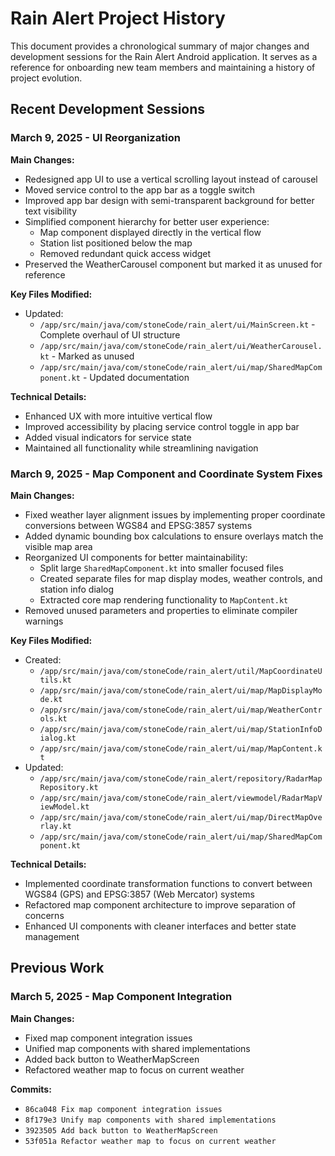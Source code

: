 # Rain Alert Project History

This document provides a chronological summary of major changes and development sessions for the Rain Alert Android application. It serves as a reference for onboarding new team members and maintaining a history of project evolution.

## Recent Development Sessions

### March 9, 2025 - UI Reorganization

**Main Changes:**
- Redesigned app UI to use a vertical scrolling layout instead of carousel
- Moved service control to the app bar as a toggle switch
- Improved app bar design with semi-transparent background for better text visibility
- Simplified component hierarchy for better user experience:
  - Map component displayed directly in the vertical flow
  - Station list positioned below the map
  - Removed redundant quick access widget
- Preserved the WeatherCarousel component but marked it as unused for reference

**Key Files Modified:**
- Updated:
  - `/app/src/main/java/com/stoneCode/rain_alert/ui/MainScreen.kt` - Complete overhaul of UI structure
  - `/app/src/main/java/com/stoneCode/rain_alert/ui/WeatherCarousel.kt` - Marked as unused
  - `/app/src/main/java/com/stoneCode/rain_alert/ui/map/SharedMapComponent.kt` - Updated documentation

**Technical Details:**
- Enhanced UX with more intuitive vertical flow
- Improved accessibility by placing service control toggle in app bar
- Added visual indicators for service state
- Maintained all functionality while streamlining navigation

### March 9, 2025 - Map Component and Coordinate System Fixes

**Main Changes:**
- Fixed weather layer alignment issues by implementing proper coordinate conversions between WGS84 and EPSG:3857 systems
- Added dynamic bounding box calculations to ensure overlays match the visible map area
- Reorganized UI components for better maintainability:
  - Split large `SharedMapComponent.kt` into smaller focused files
  - Created separate files for map display modes, weather controls, and station info dialog
  - Extracted core map rendering functionality to `MapContent.kt`
- Removed unused parameters and properties to eliminate compiler warnings

**Key Files Modified:**
- Created:
  - `/app/src/main/java/com/stoneCode/rain_alert/util/MapCoordinateUtils.kt`
  - `/app/src/main/java/com/stoneCode/rain_alert/ui/map/MapDisplayMode.kt`
  - `/app/src/main/java/com/stoneCode/rain_alert/ui/map/WeatherControls.kt`
  - `/app/src/main/java/com/stoneCode/rain_alert/ui/map/StationInfoDialog.kt`
  - `/app/src/main/java/com/stoneCode/rain_alert/ui/map/MapContent.kt`
- Updated:
  - `/app/src/main/java/com/stoneCode/rain_alert/repository/RadarMapRepository.kt`
  - `/app/src/main/java/com/stoneCode/rain_alert/viewmodel/RadarMapViewModel.kt`
  - `/app/src/main/java/com/stoneCode/rain_alert/ui/map/DirectMapOverlay.kt`
  - `/app/src/main/java/com/stoneCode/rain_alert/ui/map/SharedMapComponent.kt`

**Technical Details:**
- Implemented coordinate transformation functions to convert between WGS84 (GPS) and EPSG:3857 (Web Mercator) systems
- Refactored map component architecture to improve separation of concerns
- Enhanced UI components with cleaner interfaces and better state management

## Previous Work

### March 5, 2025 - Map Component Integration

**Main Changes:**
- Fixed map component integration issues
- Unified map components with shared implementations
- Added back button to WeatherMapScreen
- Refactored weather map to focus on current weather

**Commits:**
- `86ca048 Fix map component integration issues`
- `8f179e3 Unify map components with shared implementations`
- `3923505 Add back button to WeatherMapScreen`
- `53f051a Refactor weather map to focus on current weather`